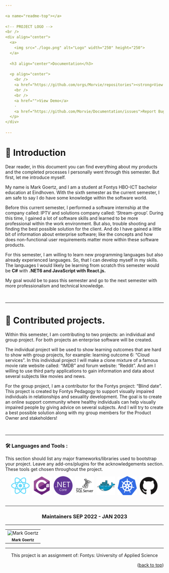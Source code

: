 ```yaml
---

<a name="readme-top"></a>

<!-- PROJECT LOGO -->
<br />
<div align="center">
  <a>
    <img src="./logo.png" alt="Logo" width="250" height="250">
  </a>

  <h3 align="center">Documentation</h3>

  <p align="center">
    <br />
    <a href="https://github.com/orgs/Morvie/repositories"><strong>View repositories»</strong></a>
    <br />
    <br />
    <a href="">View Demo</a>
    ·
    <a href="https://github.com/Morvie/Documentation/issues">Report Bug</a>
  </p>
</div>

---
```



# :raising_hand: Introduction

Dear reader, in this document you can find everything about my products and the completed processes I personally went through this semester. But first, let me introduce myself.

My name is Mark Goertz, and I am a student at Fontys HBO-ICT bachelor education at Eindhoven. With the sixth semester as the current semester, I am safe to say I do have some knowledge within the software world.

Before this current semester, I performed a software internship at the company called: IPTV and solutions company called: ‘Stream-group’. During this time, I gained a lot of software skills and learned to be more professional within the work environment. But also, trouble shooting and finding the best possible solution for the client. And do I have gained a little bit of information about enterprise software; like the concepts and how does non-functional user requirements matter more within these software products.

For this semester, I am willing to learn new programming languages but also already experienced languages. So, that I can develop myself in my skills. The languages I would likely be learning from scratch this semester would be <a><strong>C#</strong> with <strong>.NET6 and JavaScript with React.js.</strong></a> 

My goal would be to pass this semester and go to the next semester with more professionalism and technical knowledge. 

<br/>

---

# :file_folder: Contributed projects.

Within this semester, I am contributing to two projects: an individual and group project. For both projects an enterprise software will be created. 

The individual project will be used to show learning outcomes that are hard to show with group projects, for example: learning outcome 6: “Cloud services”.  In this individual project I will make a clone mixture of a famous movie rate website called: “IMDB” and forum website: “Reddit”. And am I willing to use third party applications to gain information and data about several subjects like movies and news. 

For the group project, I am a contributor for the Fontys project: “Blind date”. This project is created by Fontys Pedagogy to support visually impaired individuals in relationships and sexuality development. The goal is to create an online support community where healthy individuals can help visually impaired people by giving advice on several subjects. And I will try to create a best possible solution along with my group members for the Product Owner and stakeholders!

<br/>

---


### :hammer_and_wrench: Languages and Tools :

This section should list any major frameworks/libraries used to bootstrap your project. Leave any add-ons/plugins for the acknowledgements section. These tools get chosen throughout the project.

<div align=center>
    <img src="https://raw.githubusercontent.com/devicons/devicon/1119b9f84c0290e0f0b38982099a2bd027a48bf1/icons/react/react-original.svg" title="React" alt="React" width="60" height="60"/>&nbsp;
  <img src="https://raw.githubusercontent.com/devicons/devicon/1119b9f84c0290e0f0b38982099a2bd027a48bf1/icons/csharp/csharp-original.svg" title="Csharp" alt="Csharp" width="60" height="60"/>&nbsp;
  <img src="https://raw.githubusercontent.com/devicons/devicon/1119b9f84c0290e0f0b38982099a2bd027a48bf1/icons/dotnetcore/dotnetcore-original.svg" title="dotnet" alt="dotnet" width="60" height="60"/>&nbsp;
  <img src="https://raw.githubusercontent.com/devicons/devicon/1119b9f84c0290e0f0b38982099a2bd027a48bf1/icons/microsoftsqlserver/microsoftsqlserver-plain-wordmark.svg" title="MySQL"  alt="MySQL" width="60" height="60"/>&nbsp;
  <img src="https://raw.githubusercontent.com/devicons/devicon/1119b9f84c0290e0f0b38982099a2bd027a48bf1/icons/docker/docker-original.svg" title="Docker" alt="Docker" width="60" height="60"/>&nbsp;
  <img src="https://raw.githubusercontent.com/kubernetes/kubernetes/9884746f0fd338c393d23dbb2a87d118a34fe5e5/logo/logo.svg" title="Kubernetes" alt="Kubernetes" width="60" height="60"/>&nbsp;
  <img src="https://raw.githubusercontent.com/devicons/devicon/1119b9f84c0290e0f0b38982099a2bd027a48bf1/icons/github/github-original.svg" title="Git" **alt="Git" width="60" height="60"/>
</div>
<br/>

---

<div align=center>

### Maintainers SEP 2022 - JAN 2023
</div>

---

<table align=center>
  <tbody>
    <tr>
     <td align="center"><a><img src="https://avatars.githubusercontent.com/u/58692211?v=4" width="100px;" alt="Mark Goertz"/><br /><sub><b>Mark Goertz</b></a></td>
  </tbody>
</table>

---

<div align=center>
This project is an assignment of:
Fontys: University of Applied Science
</div>

<p align="right">(<a href="#readme-top">back to top</a>)</p>
